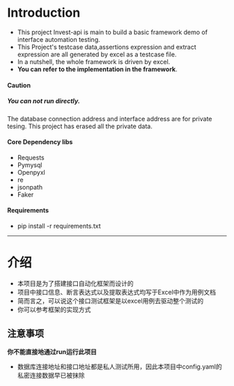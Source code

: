 # Introduction
- This project Invest-api is main to build a basic framework demo of interface automation testing. 
- This Project's testcase data,assertions expression and extract expression are all generated by excel as a testcase file.
- In a nutshell, the whole framework is driven by excel.
- **You can refer to the implementation in the framework**.

#### Caution
##### You can not run directly.
The database connection address and interface address are for private tesing. This project has erased all the private data.

#### Core Dependency libs
- Requests
- Pymysql
- Openpyxl
- re
- jsonpath
- Faker


#### Requirements
- pip install -r requirements.txt



---

# 介绍
- 本项目是为了搭建接口自动化框架而设计的
- 项目中接口信息、断言表达式以及提取表达式均写于Excel中作为用例文档
- 简而言之，可以说这个接口测试框架是以excel用例去驱动整个测试的
- 你可以参考框架的实现方式


## 注意事项
**你不能直接地通过run运行此项目**
- 数据库连接地址和接口地址都是私人测试所用，因此本项目中config.yaml的私密连接数据早已被抹除


